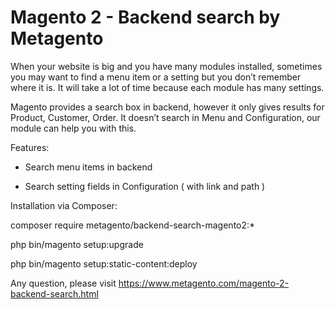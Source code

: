 # Magento 2 - Backend search by Metagento

When your website is big and you have many modules installed, sometimes you may want to find a menu item or a setting but you don’t remember where it is.
It will take a lot of time because each module has many settings.

Magento provides a search box in backend, however it only gives results for Product, Customer, Order. It doesn’t search in Menu and Configuration, our module can help you with this.

Features:

- Search menu items in backend

- Search setting fields in Configuration ( with link and path )

Installation via Composer:

composer require metagento/backend-search-magento2:*

php bin/magento setup:upgrade

php bin/magento setup:static-content:deploy

Any question, please visit https://www.metagento.com/magento-2-backend-search.html
